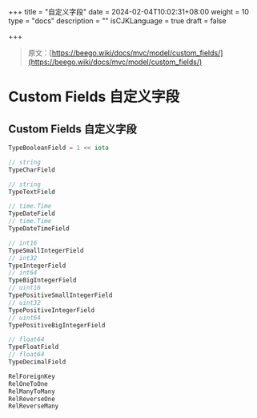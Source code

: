 +++
title = "自定义字段"
date = 2024-02-04T10:02:31+08:00
weight = 10
type = "docs"
description = ""
isCJKLanguage = true
draft = false

+++

> 原文：[https://beego.wiki/docs/mvc/model/custom_fields/](https://beego.wiki/docs/mvc/model/custom_fields/)

# Custom Fields 自定义字段



## Custom Fields 自定义字段

```go
TypeBooleanField = 1 << iota

// string
TypeCharField

// string
TypeTextField

// time.Time
TypeDateField
// time.Time
TypeDateTimeField

// int16
TypeSmallIntegerField
// int32
TypeIntegerField
// int64
TypeBigIntegerField
// uint16
TypePositiveSmallIntegerField
// uint32
TypePositiveIntegerField
// uint64
TypePositiveBigIntegerField

// float64
TypeFloatField
// float64
TypeDecimalField

RelForeignKey
RelOneToOne
RelManyToMany
RelReverseOne
RelReverseMany
```